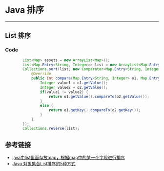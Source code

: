 # Java 排序
***
## List<Map> 排序
### Code
```java
		List<Map> assets = new ArrayList<Map>();
        List<Map.Entry<String, Integer>> list = new ArrayList<Map.Entry<String, Integer>>(hostStatistics.entrySet());
        Collections.sort(list, new Comparator<Map.Entry<String, Integer>>() {
            @Override
            public int compare(Map.Entry<String, Integer> o1, Map.Entry<String, Integer> o2) {
                Integer value1 = o1.getValue();
                Integer value2 = o2.getValue();
                if(value1 != value2) {
                    return o1.getValue().compareTo(o2.getValue());
                }
                else {
                    return o1.getKey().compareTo(o2.getKey());
                }
            }
        });
        Collections.reverse(list);
```

## 参考链接
- [java中list里面存放map，根据map中的某一个字段进行排序](https://blog.csdn.net/konglongaa/article/details/73826877)
- [Java 对象集合List排序的5种方式](https://www.cnblogs.com/erkye/p/12656648.html)
